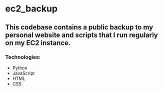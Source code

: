 # ec2_backup

## This codebase contains a public backup to my personal website and scripts that I run regularly on my EC2 instance.

### Technologies: 
- Python
- JavaScript
- HTML
- CSS


